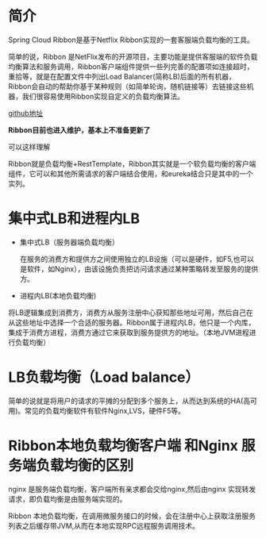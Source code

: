 # 简介

Spring Cloud Ribbon是基于Netflix Ribbon实现的一套客服端负载均衡的工具。

简单的说，Ribbon 是NetFlix发布的开源项目，主要功能是提供客服端的软件负载均衡算法和服务调用，Ribbon客户端组件提供一些列完善的配置项如连接超时，重拾等，就是在配置文件中列出Load Balancer(简称LB)后面的所有机器，Ribbon会自动的帮助你基于某种规则（如简单轮询，随机链接等）去链接这些机器，我们很容易使用Ribbon实现自定义的负载均衡算法。

[github地址](https://github.com/Netflix/ribbon)

**Ribbon目前也进入维护，基本上不准备更新了**

可以这样理解

Ribbon就是负载均衡+RestTemplate，Ribbon其实就是一个软负载均衡的客户端组件，它可以和其他所需请求的客户端结合使用，和eureka结合只是其中的一个实列。



# 集中式LB和进程内LB

- 集中式LB（服务器端负载均衡）

  在服务的消费方和提供方之间使用独立的LB设施（可以是硬件，如F5,也可以是软件，如Nginx），由该设施负责把访问请求通过某种策略转发至服务的提供方。

  

- 进程内LB(本地负载均衡)

将LB逻辑集成到消费方，消费方从服务注册中心获知那些地址可用，然后自己在从这些地址中选择一个合适的服务器。Ribbon属于进程内LB，他只是一个内库，集成于消费方进程，消费方通过它来获取到服务提供方的地址。（本地JVM进程进行负载均衡）



# LB负载均衡（Load balance）

简单的说就是将用户的请求的平摊的分配到多个服务上，从而达到系统的HA(高可用)。常见的负载均衡软件有软件Nginx,LVS，硬件F5等。

# Ribbon本地负载均衡客户端 和Nginx 服务端负载均衡的区别
nginx 是服务端负载均衡，客户端所有亲求都会交给nginx,然后由nginx 实现转发请求，即负载均衡是由服务端实现的。

Ribbon 本地负载均衡，在调用微服务接口的时候，会在注册中心上获取注册服务列表之后缓存带JVM,从而在本地实现RPC远程服务调用技术。



